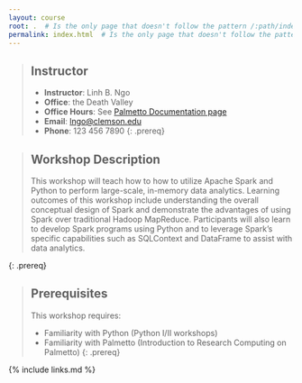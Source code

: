 ```yaml
---
layout: course
root: .  # Is the only page that doesn't follow the pattern /:path/index.html
permalink: index.html  # Is the only page that doesn't follow the pattern /:path/index.html
---
```


> ## Instructor
> - **Instructor**: Linh B. Ngo
> - **Office**: the Death Valley
> - **Office Hours**: See [Palmetto Documentation page](https://www.palmetto.clemson.edu/palmetto/)
> - **Email**: lngo@clemson.edu
> - **Phone**: 123 456 7890
{: .prereq}

> ## Workshop Description
> This workshop will teach how to how to utilize Apache Spark and Python to perform 
> large-scale, in-memory data analytics. Learning outcomes of this workshop include 
> understanding the overall conceptual design of Spark and demonstrate the advantages 
> of using Spark over traditional Hadoop MapReduce. Participants will also learn to 
> develop Spark programs using Python and to leverage Spark’s specific capabilities 
> such as SQLContext and DataFrame to assist with data analytics.
>
{: .prereq}

> ## Prerequisites
> This workshop requires: 
> - Familiarity with Python (Python I/II workshops)
> - Familiarity with Palmetto (Introduction to Research Computing on Palmetto)
{: .prereq}

{% include links.md %}
